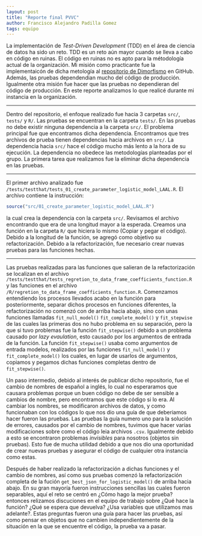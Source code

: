 ```yaml
---
layout: post
title: "Reporte final PVVC"
author: Francisco Alejandro Padilla Gomez
tags: equipo
---
```


<!-- Introducción -->
La implementación de _Test-Driven Development_ (TDD) en el área de ciencia de datos ha sido un reto.
TDD es un reto aún mayor cuando se lleva a cabo en código en ruinas. 
El código en ruinas no es apto para la métodología actual de la organización.
Mi misión como practicante fue la implementaicón de dicha metología al [repositorio de Dimorfismo](https://github.com/IslasGECI/dimorfismo) en GitHub. 
Además, las pruebas dependendian mucho del código de producción. 
Igualmente otra misión fue hacer que las pruebas no dependieran del código de producción. 
En este reporte analizamos lo que realicé durante mi instancia en la organización.

---

<!-- Descripción del problema -->
Dentro del repositorio, el enfoque realizado fue hacia 3 carpetas `src/`, `tests/` y `R/`. 
Las pruebas se encuentran en la carpeta `tests/`.
En las pruebas no debe existir ninguna dependencia a la carpeta `src/`.
El problema principal fue que encontramos dicha dependencia.
Encontramos que tres archivos de prueba tienen dependencias hacia archivos en `src/`. 
La dependencia hacia `src/` hace el código mucho más lento a la hora de su ejecución. 
La dependencia no obedece las metodologías planteadas por el grupo.
La primera tarea que realizamos fue la eliminar dicha dependencia en las pruebas.

---

<!-- Desarrollo del problema -->
El primer archivo analizado fue `/tests/testthat/tests_01_create_parameter_logistic_model_LAAL.R`.
El archivo contiene la instrucción:
```R
source("src/01_create_parameter_logistic_model_LAAL.R")
```
la cual crea la dependencia con la carpeta `src/`.
Revisamos el archivo encontrando que era de una longitud mayor a la esperada.
Creamos una función en la carpeta `R/` que hiciera lo mismo (Copiar y pegar el código). 
Debido a la longitud de la función, se agregó como objetivo su refactorización.
Debido a la refactorización, fue necesario crear nuevas pruebas para las funciones hechas.

---

Las pruebas realizadas para las funciones que salieran de la refactorización se localizan en el archivo 
`/tests/testthat/tests_regretion_to_data_frame_coefficients_function.R` y las funciones en el archivo 
`/R/regretion_to_data_frame_coefficients_function.R`. Comenzamos entendiendo los procesos llevados acabo
en la función para posteriormente, separar dichos procesos en funciones diferentes, la refactorización no comenzó
con de arriba hacia abajo, sino con unas funciones llamadas `fit_null_model()` `fit_complete_model()` 
y `fit_stepwise` de las cuales las primeras dos no hubo problema en su separación, pero la que si tuvo
problemas fue la función `fit_stepwise()` debido a un problema causado por _lazy_ _evaulation_, esto
causado por los argumentos de entrada de la función. La función `fit_stepwise()` usaba como argumentos de entrada modelos, realizados por las funciones `fit_null_model()` y `fit_complete_model()` los cuales, en lugar de usarlos de argumentos, copiamos y pegamos dichas funciones completas dentro de `fit_stepwise()`.

Un paso intermedio, debido al interés de publicar dicho repositorio, fue el cambio de nombres de español
a inglés, lo cual no esperaramos que causara problemas porque un buen código no debe de ser sensible 
a cambios de nombre, pero encontramos que este código si lo era. Al cambiar los nombres, se modificaron
archivos de datos, y como funcionaban con los códigos lo que nos dio una guía de que deberiamos hacer
fueron las pruebas. Las pruebas la guía numero uno para la solución de errores, causados por el cambio
de nombres, tuvimos que hacer varias modificaciones sobre como el código leia archivos `.csv`. Igualmente
debido a esto se encontraron problemas _invisibles_ para nosotros (objetos sin pruebas). Esto fue de 
mucha utilidad debido a que nos dio una oportunidad de crear nuevas pruebas y asegurar el código de cualquier
otra instancia como estas.

Después de haber realizado la refactorización a dichas funciones y el cambio de nombres, así como sus 
pruebas comenzó la refactorización completa de la fución `get_best_json_for_logistic_model()` de arriba 
hacia abajo. En su gran mayoría fueron instrucciones sencillas las cuales fueron separables, aquí el 
reto se centró en ¿Cómo hago la mejor prueba? entonces relizamos discuciones en el equipo de trabajo
sobre ¿Qué hace la función? ¿Qué se espera que devuelva? ¿Usa variables que utilizamos mas adelante?.
Estas preguntas fueron una guía para hacer las pruebas, así como pensar en objetos que no cambien
independientemente de la situación en la que se encuentre el código, la prueba va a pasar. 
